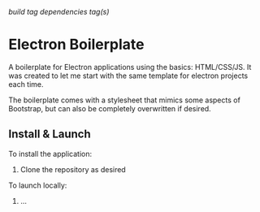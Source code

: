 *build tag*
*dependencies tag(s)*

# Electron Boilerplate

A boilerplate for Electron applications using the basics: HTML/CSS/JS. It was created to let me start with the same template for electron projects each time.

The boilerplate comes with a stylesheet that mimics some aspects of Bootstrap, but can also be completely overwritten if desired.

## Install & Launch

To install the application:
1. Clone the repository as desired

To launch locally:
1. ...
